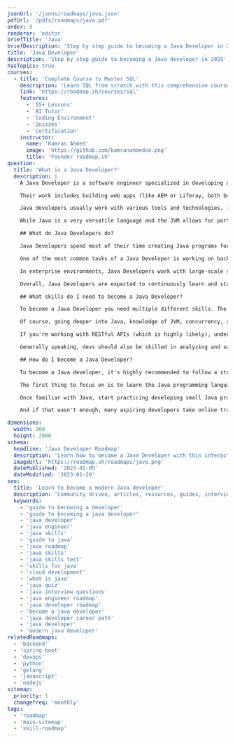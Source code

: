 ```yaml
---
jsonUrl: '/jsons/roadmaps/java.json'
pdfUrl: '/pdfs/roadmaps/java.pdf'
order: 9
renderer: 'editor'
briefTitle: 'Java'
briefDescription: 'Step by step guide to becoming a Java Developer in 2025'
title: 'Java Developer'
description: 'Step by step guide to becoming a Java developer in 2025'
hasTopics: true
courses:
  - title: 'Complete Course to Master SQL'
    description: 'Learn SQL from scratch with this comprehensive course'
    link: 'https://roadmap.sh/courses/sql'
    features:
      - '55+ Lessons'
      - 'AI Tutor'
      - 'Coding Environment'
      - 'Quizzes'
      - 'Certification'
    instructor:
      name: 'Kamran Ahmed'
      image: 'https://github.com/kamranahmedse.png'
      title: 'Founder roadmap.sh'
question:
  title: 'What is a Java Developer?'
  description: |
    A Java Developer is a software engineer specialized in developing applications using the Java language.

    Their work includes building web apps (like AEM or Liferay, both built in Java), desktop apps (such as Eclipse, the de facto IDE for Java itself), and enterprise systems (like ERP & CRM systems). Their responsibilities include writing code, solving technical issues, and ensuring the performance and reliability of the software.

    Java developers usually work with various tools and technologies, including JVM, frameworks like Vaadin, Struts, and others, and REST APIs, to deliver high-quality solutions.

    While Java is a very versatile language and the JVM allows for portability across multiple environments, Java developers can typically be found working in the financial, healthcare, telecom, and data-related industries.

    ## What do Java Developers do?

    Java Developers spend most of their time creating Java programs for various applications, including web apps, desktop applications, and large-scale enterprise systems. They are responsible for designing, writing, testing, and maintaining code to ensure performance, functionality, and security.

    One of the most common tasks of a Java Developer is working on backend development, where they create server-side logic, manage databases, and ensure seamless communication between different parts of an application. For example, they can use Spring Boot and Hibernate to build RESTful APIs.

    In enterprise environments, Java Developers work with large-scale solutions used by corporations, banks, and government institutions. For instance, they might develop an online banking system that processes thousands of transactions per second, ensuring high performance and reliability. In this case, they would work with JVM tuning, concurrency management, and database optimization to maintain system stability.

    Overall, Java Developers are expected to continuously learn and stay updated with the latest tech trends and best practices to ensure they deliver high-performance software solutions that meet business and user needs.

    ## What skills do I need to become a Java Developer?

    To become a Java Developer you need multiple different skills. The first thing you need is a strong foundation in the Java programming language, its ecosystem, and a proper understanding of software engineering principles.

    Of course, going deeper into Java, knowledge of JVM, concurrency, and memory management are crucial [java developer skills](https://roadmap.sh/java/developer-skills) to work on those large-scale enterprise systems.

    If you're working with RESTful APIs (which is highly likely), understanding technologies like Hibernate and having experience with Oracle (or other types of SQL) databases are important for backend Java developers.

    Generally speaking, devs should also be skilled in analyzing and solving tech problems, working within a team, and following industry standards in software development. Given the industries where Java is quite popular, familiarity with web applications, testing tools, and modern engineering practices is also very valuable.

    ## How do I become a Java Developer?

    To become a Java developer, it's highly recommended to follow a structured learning process (for example, the [Java roadmap](https://roadmap.sh/java) is a good place to start).

    The first thing to focus on is to learn the Java programming language, gaining an understanding of its core concepts, typing system, and some Object Oriented Programming (given how Java is highly based on it). You'll likely expand this last part over time, as it's one of the core principles around the language.

    Once familiar with Java, start practicing developing small Java programs; they will give you a chance to face real-world problems and find creative solutions to them. While you're doing that, try to study best practices and understand development methodologies to help you build expertise.

    And if that wasn't enough, many aspiring developers take online training courses and gain real-world experience through entry-level roles. In the end, the best way to learn programming is by doing, and these entry-level jobs are great for that.

dimensions:
  width: 968
  height: 2000
schema:
  headline: 'Java Developer Roadmap'
  description: 'Learn how to become a Java Developer with this interactive step by step guide in 2025. We also have resources and short descriptions attached to the roadmap items so you can get everything you want to learn in one place.'
  imageUrl: 'https://roadmap.sh/roadmaps/java.png'
  datePublished: '2023-01-05'
  dateModified: '2023-01-20'
seo:
  title: 'Learn to become a modern Java developer'
  description: 'Community driven, articles, resources, guides, interview questions, quizzes for java development. Learn to become a modern Java developer by following the steps, skills, resources and guides listed in this roadmap.'
  keywords:
    - 'guide to becoming a developer'
    - 'guide to becoming a java developer'
    - 'java developer'
    - 'java engineer'
    - 'java skills'
    - 'guide to java'
    - 'java roadmap'
    - 'java skills'
    - 'java skills test'
    - 'skills for java'
    - 'cloud development'
    - 'what is java'
    - 'java quiz'
    - 'java interview questions'
    - 'java engineer roadmap'
    - 'java developer roadmap'
    - 'become a java developer'
    - 'java developer career path'
    - 'java developer'
    - 'modern java developer'
relatedRoadmaps:
  - 'backend'
  - 'spring-boot'
  - 'devops'
  - 'python'
  - 'golang'
  - 'javascript'
  - 'nodejs'
sitemap:
  priority: 1
  changefreq: 'monthly'
tags:
  - 'roadmap'
  - 'main-sitemap'
  - 'skill-roadmap'
---
```

